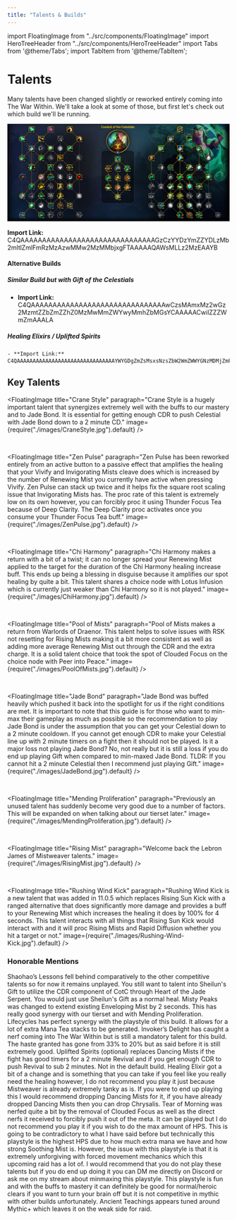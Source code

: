 ```yaml
---
title: "Talents & Builds"
---
```


import FloatingImage from "../src/components/FloatingImage"
import HeroTreeHeader from "../src/components/HeroTreeHeader"
import Tabs from '@theme/Tabs';
import TabItem from '@theme/TabItem';

# Talents

Many talents have been changed slightly or reworked entirely coming into The War Within. We'll take a look at some of those, but first let's check out which build we'll be running.

![Monk Raid Talents](.\images\MonkBuildRaid1105.png)

**Import Link:** C4QAAAAAAAAAAAAAAAAAAAAAAAAAAAAAAAGzCzYYDzYmZZYDLzMb2mltlZmlFmRzMzAzwMMw2MzMMbjxgFTAAAAAQAWsMLLz2MzEAAYB

#### Alternative Builds
##### Similar Build but with Gift of the Celestials
- **Import Link:** C4QAAAAAAAAAAAAAAAAAAAAAAAAAAAAAAAwCzsMAmxMz2wGz2MzmtZZbZmZZhZ0MzMwMmZWYwyMmhZbMGsYCAAAAACwilZZZWmZmAAALA

##### Healing Elixirs / Uplifted Spirits
    - **Import Link:** C4QAAAAAAAAAAAAAAAAAAAAAAAAAAAAAAAYWYGDgZmZsMsxsNzsZbW2WmZWWYGNzMDMjZmFGsMjZY2GjBLmAAAAAgAsYZWWmlZmJAAwC

## Key Talents

<FloatingImage title="Crane Style" paragraph="Crane Style is a hugely important talent that synergizes extremely well with the buffs to our mastery and to Jade Bond. It is essential for getting enough CDR to push Celestial with Jade Bond down to a 2 minute CD." image={require("./images/CraneStyle.jpg").default} />

&nbsp;

<FloatingImage title="Zen Pulse" paragraph="Zen Pulse has been reworked entirely from an active button to a passive effect that amplifies the healing that your Vivify and Invigorating Mists cleave does which is increased by the number of Renewing Mist you currently have active when pressing Vivify. Zen Pulse can stack up twice and it helps fix the square root scaling issue that Invigorating Mists has. The proc rate of this talent is extremely low on its own however, you can forcibly proc it using Thunder Focus Tea because of Deep Clarity. The Deep Clarity proc activates once you consume your Thunder Focus Tea buff." image={require("./images/ZenPulse.jpg").default} />

&nbsp;

<FloatingImage title="Chi Harmony" paragraph="Chi Harmony makes a return with a bit of a twist; it can no longer spread your Renewing Mist applied to the target for the duration of the Chi Harmony healing increase buff. This ends up being a blessing in disguise because it amplifies our spot healing by quite a bit. This talent shares a choice node with Lotus Infusion which is currently just weaker than Chi Harmony so it is not played." image={require("./images/ChiHarmony.jpg").default} />

&nbsp;

<FloatingImage title="Pool of Mists" paragraph="Pool of Mists makes a return from Warlords of Draenor. This talent helps to solve issues with RSK not resetting for Rising Mists making it a bit more consistent as well as adding more average Renewing Mist out through the CDR and the extra charge. It is a solid talent choice that took the spot of Clouded Focus on the choice node with Peer into Peace." image={require("./images/PoolOfMists.jpg").default} />

&nbsp;

<FloatingImage title="Jade Bond" paragraph="Jade Bond was buffed heavily which pushed it back into the spotlight for us if the right conditions are met. It is important to note that this guide is for those who want to min-max their gameplay as much as possible so the recommendation to play Jade Bond is under the assumption that you can get your Celestial down to a 2 minute cooldown. If you cannot get enough CDR to make your Celestial line up with 2 minute timers on a fight then it should not be played. Is it a major loss not playing Jade Bond? No, not really but it is still a loss if you do end up playing Gift when compared to min-maxed Jade Bond. TLDR: If you cannot hit a 2 minute Celestial then I recommend just playing Gift." image={require("./images/JadeBond.jpg").default} />

&nbsp;

<FloatingImage title="Mending Proliferation" paragraph="Previously an unused talent has suddenly become very good due to a number of factors. This will be expanded on when talking about our tierset later." image={require("./images/MendingProliferation.jpg").default} />

&nbsp;

<FloatingImage title="Rising Mist" paragraph="Welcome back the Lebron James of Mistweaver talents." image={require("./images/RisingMist.jpg").default} />

&nbsp;

<FloatingImage title="Rushing Wind Kick" paragraph="Rushing Wind Kick is a new talent that was added in 11.0.5 which replaces Rising Sun Kick with a ranged alternative that does significantly more damage and provides a buff to your Renewing Mist which increases the healing it does by 100% for 4 seconds. This talent interacts with all things that Rising Sun Kick would interact with and it will proc Rising Mists and Rapid Diffusion whether you hit a target or not." image={require("./images/Rushing-Wind-Kick.jpg").default} />

### Honorable Mentions

<Tabs>
<TabItem value="Shaohao's Lesson" label="Shaohao's Lesson" default>
Shaohao’s Lessons fell behind comparatively to the other competitive talents so for now it remains unplayed. You still want to talent into Sheilun's Gift to utilize the CDR component of CotC through Heart of the Jade Serpent. You would just use Sheilun's Gift as a normal heal.
</TabItem>
<TabItem value="Misty Peaks">
Misty Peaks was changed to extend existing Enveloping Mist by 2 seconds. This has really good synergy with our tierset and with Mending Proliferation.
</TabItem>
<TabItem value="Lifecycles">
Lifecycles has perfect synergy with the playstyle of this build. It allows for a lot of extra Mana Tea stacks to be generated.
</TabItem>
<TabItem value="Invoker's Delight" >
Invoker’s Delight has caught a nerf coming into The War Within but is still a mandatory talent for this build. The haste granted has gone from 33% to 20% but as said before it is still extremely good.
</TabItem>
<TabItem value="Uplifted Spirits">
Uplifted Spirits (optional) replaces Dancing Mists if the fight has good timers for a 2 minute Revival and if you get enough CDR to push Revival to sub 2 minutes. Not in the default build.
</TabItem>
</Tabs>

<Tabs>
<TabItem value="Healing Elixir" default>
Healing Elixir got a bit of a change and is something that you can take if you feel like you really need the healing however, I do not recommend you play it just because Mistweaver is already extremely tanky as is. If you were to end up playing this I would recommend dropping Dancing Mists for it, if you have already dropped Dancing Mists then you can drop Chrysalis.
</TabItem>
<TabItem value="Tear of Morning">
Tear of Morning was nerfed quite a bit by the removal of Clouded Focus as well as the direct nerfs it received to forcibly push it out of the meta. It can be played but I do not recommend you play it if you wish to do the max amount of HPS.
</TabItem>
<TabItem value="Soothing Mist / Peer into Peace">
This is going to be contradictory to what I have said before but technically this playstyle is the highest HPS due to how much extra mana we have and how strong Soothing Mist is. However, the issue with this playstyle is that it is extremely unforgiving with forced movement mechanics which this upcoming raid has a lot of. I would recommend that you do not play these talents but if you do end up doing it you can DM me directly on Discord or ask me on my stream about minmaxing this playstyle.
</TabItem>
<TabItem value="Chi-ji + Ancient Teachings + Faeline Stomp" >
This playstyle is fun and with the buffs to mastery it can definitely be good for normal/heroic clears if you want to turn your brain off but it is not competitive in mythic with other builds unfortunately. Ancient Teachings appears tuned around Mythic+ which leaves it on the weak side for raid.
</TabItem>
</Tabs>

